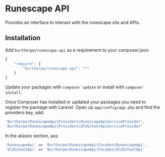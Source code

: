 Runescape API
===============================

Provides an interface to interact with the runescape site and APIs.

Installation
------------

Add `burthorpe/runescape-api` as a requirement to your composer.json:

```javascript
{
    "require": {
        "burthorpe/runescape-api": "*"
    }
}
```

Update your packages with `composer update` or install with `composer install`.

Once Composer has installed or updated your packages you need to register the package with Laravel. Open up `app/config/app.php` and find the providers key, add:

```php
'Burthorpe\RunescapeApi\Providers\RunescapeApiServiceProvider',
'Burthorpe\RunescapeApi\Providers\OldSchoolApiServiceProvider'
```

In the aliases section, ass:

```php
'RunescapeApi' => 'Burthorpe\RunescapeApi\Facades\RunescapeApi',
'OldSchoolApi' => 'Burthorpe\RunescapeApi\Facades\OldSchoolApi'
```